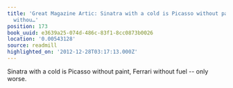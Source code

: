 ```yaml
---
title: 'Great Magazine Artic: Sinatra with a cold is Picasso without paint, Ferrari
  withou…'
position: 173
book_uuid: e3639a25-074d-486c-83f1-8cc0873b0026
location: '0.00543128'
source: readmill
highlighted_on: '2012-12-28T03:17:13.000Z'
---
```


Sinatra with a cold is Picasso without paint, Ferrari without fuel -- only worse.